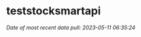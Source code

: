 
<!-- README.md is generated from README.Rmd. Please edit that file -->

# teststocksmartapi

*Date of most recent data pull: 2023-05-11 06:35:24*
